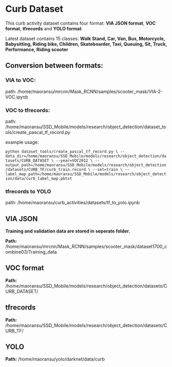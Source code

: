 # Curb Dataset

This curb activity dataset contains four format: **VIA JSON format**, **VOC format**, **tfrecords** and **YOLO format**.

Latest dataset contains 15 classes: **Walk Stand, Car, Van, Bus, Motorcycle, Babysitting, Riding bike, Children, Skateboarder, Taxi, Queuing, Sit, Truck, Performance, Riding scooter**

## Conversion between formats:
### VIA to VOC:

path: /home/maoransu/mrcnn/Mask_RCNN/samples/scooter_mask/VIA-2-VOC.ipynb

### VOC to tfrecords:
path: /home/maoransu/SSD_Mobile/models/research/object_detection/dataset_tools/create_pascal_tf_record.py

example usage:

`python dataset_tools/create_pascal_tf_record.py \
        --data_dir=/home/maoransu/SSD_Mobile/models/research/object_detection/datasets/CURB_DATASET \
        --year=VOC2012 \
        --output_path=/home/maoransu/SSD_Mobile/models/research/object_detection/datasets/CURB_TF/curb_train.record \
        --set=train \
        --label_map_path=/home/maoransu/SSD_Mobile/models/research/object_detection/data/curb_label_map.pbtxt`
        
### tfrecords to YOLO

path: /home/maoransu/curb_activities/datasets/tf_to_yolo.ipynb


## VIA JSON

**Training and validation data are stored in seperate folder.**

**Path:** /home/maoransu/mrcnn/Mask_RCNN/samples/scooter_mask/dataset1700_combine03/Training_data

## VOC format

**Path:** /home/maoransu/SSD_Mobile/models/research/object_detection/datasets/CURB_DATASET/

## tfrecords

**Path:** /home/maoransu/SSD_Mobile/models/research/object_detection/datasets/CURB_TF/

## YOLO

**Path:** /home/maoransu/yolo/darknet/data/curb
